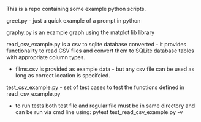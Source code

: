 This is a repo containing some example python scripts.  

greet.py - just a quick example of a prompt in python

graphy.py is an example graph using the matplot lib library

read_csv_example.py is a csv to sqlite database converted - it provides functionality to read CSV files and convert them
to SQLite database tables with appropriate column types.
  - films.csv is provided as example data - but any csv file can be used as long as correct location is specifcied.

test_csv_example.py - set of test cases to test the functions defined in read_csv_example.py  
  - to run tests both test file and regular file must be in same directory and can be run via cmd line using: pytest test_read_csv_example.py -v

